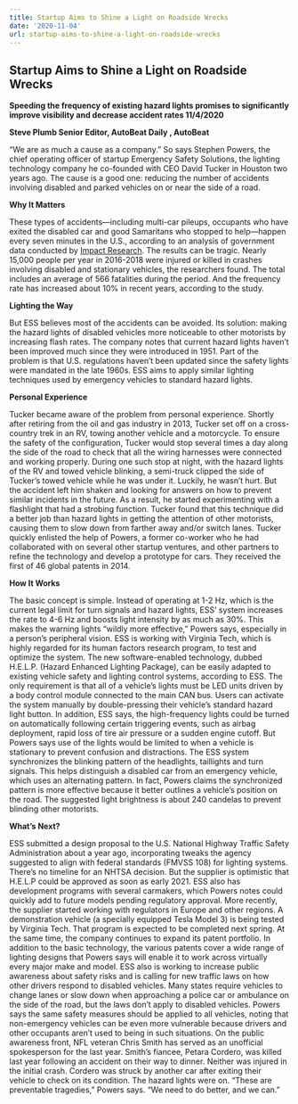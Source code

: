 ```yaml
---
title: Startup Aims to Shine a Light on Roadside Wrecks 
date: '2020-11-04'
url: startup-aims-to-shine-a-light-on-roadside-wrecks
---
```

## Startup Aims to Shine a Light on Roadside Wrecks 

**Speeding the frequency of existing hazard lights promises to significantly improve visibility and decrease accident rates
11/4/2020**

**Steve Plumb
Senior Editor, AutoBeat Daily , AutoBeat**

“We are as much a cause as a company.”
So says Stephen Powers, the chief operating officer of startup Emergency Safety Solutions, the lighting technology company he co-founded with CEO David Tucker in Houston two years ago.
The cause is a good one: reducing the number of accidents involving disabled and parked vehicles on or near the side of a road.

**Why It Matters**

These types of accidents—including multi-car pileups, occupants who have exited the disabled car and good Samaritans who stopped to help—happen every seven minutes in the U.S., according to an analysis of government data conducted by [Impact Research](https://www.ess-help.com/whitepaper/ESS_Summary.pdf).
The results can be tragic.
Nearly 15,000 people per year in 2016-2018 were injured or killed in crashes involving disabled and stationary vehicles, the researchers found. The total includes an average of 566 fatalities during the period.
And the frequency rate has increased about 10% in recent years, according to the study.

**Lighting the Way**

But ESS believes most of the accidents can be avoided.
Its solution: making the hazard lights of disabled vehicles more noticeable to other motorists by increasing flash rates.
The company notes that current hazard lights haven’t been improved much since they were introduced in 1951. Part of the problem is that U.S. regulations haven’t been updated since the safety lights were mandated in the late 1960s.
ESS aims to apply similar lighting techniques used by emergency vehicles to standard hazard lights.

**Personal Experience**

Tucker became aware of the problem from personal experience.
Shortly after retiring from the oil and gas industry in 2013, Tucker set off on a cross-country trek in an RV, towing another vehicle and a motorcycle. To ensure the safety of the configuration, Tucker would stop several times a day along the side of the road to check that all the wiring harnesses were connected and working properly.
During one such stop at night, with the hazard lights of the RV and towed vehicle blinking, a semi-truck clipped the side of Tucker’s towed vehicle while he was under it. Luckily, he wasn’t hurt.
But the accident left him shaken and looking for answers on how to prevent similar incidents in the future. As a result, he started experimenting with a flashlight that had a strobing function. Tucker found that this technique did a better job than hazard lights in getting the attention of other motorists, causing them to slow down from farther away and/or switch lanes.
Tucker quickly enlisted the help of Powers, a former co-worker who he had collaborated with on several other startup ventures, and other partners to refine the technology and develop a prototype for cars. They received the first of 46 global patents in 2014.

**How It Works**

The basic concept is simple. Instead of operating at 1-2 Hz, which is the current legal limit for turn signals and hazard lights, ESS’ system increases the rate to 4-6 Hz and boosts light intensity by as much as 30%.
This makes the warning lights “wildly more effective,” Powers says, especially in a person’s peripheral vision.
ESS is working with Virginia Tech, which is highly regarded for its human factors research program, to test and optimize the system.
The new software-enabled technology, dubbed H.E.L.P. (Hazard Enhanced Lighting Package), can be easily adapted to existing vehicle safety and lighting control systems, according to ESS. The only requirement is that all of a vehicle’s lights must be LED units driven by a body control module connected to the main CAN bus.
Users can activate the system manually by double-pressing their vehicle’s standard hazard light button.
In addition, ESS says, the high-frequency lights could be turned on automatically following certain triggering events, such as airbag deployment, rapid loss of tire air pressure or a sudden engine cutoff. But Powers says use of the lights would be limited to when a vehicle is stationary to prevent confusion and distractions.
The ESS system synchronizes the blinking pattern of the headlights, taillights and turn signals. This helps distinguish a disabled car from an emergency vehicle, which uses an alternating pattern. In fact, Powers claims the synchronized pattern is more effective because it better outlines a vehicle’s position on the road.
The suggested light brightness is about 240 candelas to prevent blinding other motorists.

**What’s Next?**

ESS submitted a design proposal to the U.S. National Highway Traffic Safety Administration about a year ago, incorporating tweaks the agency suggested to align with federal standards (FMVSS 108) for lighting systems.
There’s no timeline for an NHTSA decision. But the supplier is optimistic that H.E.L.P could be approved as soon as early 2021.
ESS also has development programs with several carmakers, which Powers notes could quickly add to future models pending regulatory approval. More recently, the supplier started working with regulators in Europe and other regions.
A demonstration vehicle (a specially equipped Tesla Model 3) is being tested by Virginia Tech. That program is expected to be completed next spring.
At the same time, the company continues to expand its patent portfolio. In addition to the basic technology, the various patents cover a wide range of lighting designs that Powers says will enable it to work across virtually every major make and model.
ESS also is working to increase public awareness about safety risks and is calling for new traffic laws on how other drivers respond to disabled vehicles. Many states require vehicles to change lanes or slow down when approaching a police car or ambulance on the side of the road, but the laws don’t apply to disabled vehicles.
Powers says the same safety measures should be applied to all vehicles, noting that non-emergency vehicles can be even more vulnerable because drivers and other occupants aren’t used to being in such situations.
On the public awareness front, NFL veteran Chris Smith has served as an unofficial spokesperson for the last year. Smith’s fiancee, Petara Cordero, was killed last year following an accident on their way to dinner.
Neither was injured in the initial crash. Cordero was struck by another car after exiting their vehicle to check on its condition. The hazard lights were on.
“These are preventable tragedies,” Powers says. “We need to do better, and we can.”

